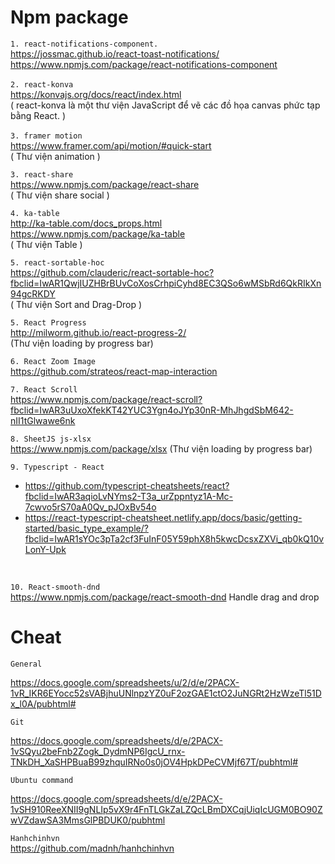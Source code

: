# Npm package
`1. react-notifications-component.`<br />
https://jossmac.github.io/react-toast-notifications/ <br />
https://www.npmjs.com/package/react-notifications-component <br /><br />
`2. react-konva `<br />
https://konvajs.org/docs/react/index.html<br />
( react-konva là một thư viện JavaScript để vẽ các đồ họa canvas phức tạp bằng React. )<br/><br />
`3. framer motion `<br />
https://www.framer.com/api/motion/#quick-start<br />
( Thư viện animation )<br />

`3. react-share `<br />
https://www.npmjs.com/package/react-share<br />
( Thư viện share social )<br />

`4. ka-table `<br />
http://ka-table.com/docs_props.html<br />
https://www.npmjs.com/package/ka-table<br />
( Thư viện Table )<br />

`5. react-sortable-hoc `<br />
https://github.com/clauderic/react-sortable-hoc?fbclid=IwAR1QwjIUZHBrBUvCoXosCrhpiCyhd8EC3QSo6wMSbRd6QkRIkXn94gcRKDY<br />
( Thư viện Sort and Drag-Drop )<br />

`5. React Progress `<br />
http://milworm.github.io/react-progress-2/<br />
(Thư viện loading by progress bar)

`6. React Zoom Image `<br />
https://github.com/strateos/react-map-interaction

`7. React Scroll `<br />
https://www.npmjs.com/package/react-scroll?fbclid=IwAR3uUxoXfekKT42YUC3Ygn4oJYp30nR-MhJhgdSbM642-nII1tGlwawe6nk


`8. SheetJS js-xlsx `<br />
https://www.npmjs.com/package/xlsx
(Thư viện loading by progress bar)

`9. Typescript - React `<br />
- https://github.com/typescript-cheatsheets/react?fbclid=IwAR3aqioLvNYms2-T3a_urZppntyz1A-Mc-7cwvo5rS70aA0Qv_pJOxBv54o
- https://react-typescript-cheatsheet.netlify.app/docs/basic/getting-started/basic_type_example/?fbclid=IwAR1sYOc3pTa2cf3FuInF05Y59phX8h5kwcDcsxZXVi_qb0kQ10vLonY-Upk
<br />

`10. React-smooth-dnd `<br />
https://www.npmjs.com/package/react-smooth-dnd
Handle drag and drop
<br />


# Cheat

`General` <br />

https://docs.google.com/spreadsheets/u/2/d/e/2PACX-1vR_IKR6EYocc52sVABjhuUNlnpzYZ0uF2ozGAE1ctO2JuNGRt2HzWzeTl51Dx_l0A/pubhtml#

`Git` <br />

https://docs.google.com/spreadsheets/d/e/2PACX-1vSQyu2beFnb2Zogk_DydmNP6IgcU_rnx-TNkDH_XaSHPBuaB99zhquIRNo0s0jOV4HpkDPeCVMjf67T/pubhtml#

`Ubuntu command` <br />

https://docs.google.com/spreadsheets/d/e/2PACX-1vSH910ReeXNII9gNLIp5vX9r4FnTLGkZaLZQcLBmDXCqjUiqIcUGM0BO90ZwVZdawSA3MmsGlPBDUK0/pubhtml


`Hanhchinhvn `<br />
https://github.com/madnh/hanhchinhvn
